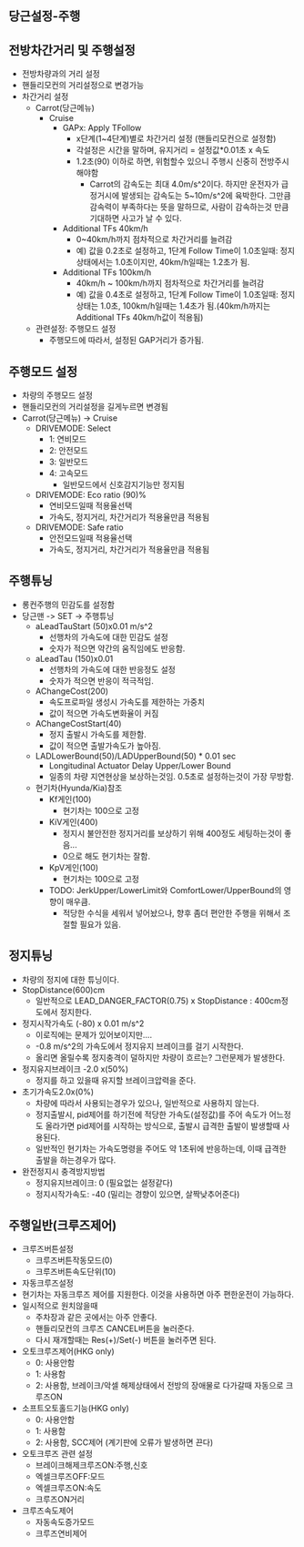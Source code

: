 당근설정-주행
------

전방차간거리 및 주행설정
------
* 전방차량과의 거리 설정
* 핸들리모컨의 거리설정으로 변경가능
* 차간거리 설정  
  * Carrot(당근메뉴)
    * Cruise
      * GAPx: Apply TFollow
        * x단계(1~4단계)별로 차간거리 설정 (핸들리모컨으로 설정함)
        * 각설정은 시간을 말하며, 유지거리 = 설정값*0.01초 x 속도
        * 1.2초(90) 이하로 하면, 위험할수 있으니 주행시 신중히 전방주시해야함
          * Carrot의 감속도는 최대 4.0m/s^2이다. 하지만 운전자가 급정거시에 발생되는 감속도는 5~10m/s^2에 육박한다. 그만큼 감속력이 부족하다는 뜻을 말하므로, 사람이 감속하는것 만큼 기대하면 사고가 날 수 있다.
      * Additional TFs 40km/h
        * 0~40km/h까지 점차적으로 차간거리를 늘려감
        * 예) 값을 0.2초로 설정하고, 1단계 Follow Time이 1.0초일때: 정지상태에서는 1.0초이지만, 40km/h일때는 1.2초가 됨.
      * Additional TFs 100km/h
        * 40km/h ~ 100km/h까지 점차적으로 차간거리를 늘려감
        * 예) 값을 0.4초로 설정하고, 1단계 Follow Time이 1.0초일때: 정지상태는 1.0초, 100km/h일때는 1.4초가 됨.(40km/h까지는 Additional TFs 40km/h값이 적용됨)
  * 관련설정: 주행모드 설정
    * 주행모드에 따라서, 설정된 GAP거리가 증가됨.
       
주행모드 설정
------
  * 차량의 주행모드 설정
  * 핸들리모컨의 거리설정을 길게누르면 변경됨 
  * Carrot(당근메뉴) -> Cruise
    * DRIVEMODE: Select
      * 1: 연비모드 
      * 2: 안전모드
      * 3: 일반모드
      * 4: 고속모드
        * 일반모드에서 신호감지기능만 정지됨
    * DRIVEMODE: Eco ratio (90)%
      * 연비모드일때 적용율선택
      * 가속도, 정지거리, 차간거리가 적용율만큼 적용됨
    * DRIVEMODE: Safe ratio
      * 안전모드일때 적용율선택
      * 가속도, 정지거리, 차간거리가 적용율만큼 적용됨

주행튜닝
------
  * 롱컨주행의 민감도를 설정함  
  * 당근맨 -> SET -> 주행튜닝
    * aLeadTauStart (50)x0.01 m/s^2
      * 선행차의 가속도에 대한 민감도 설정
      * 숫자가 적으면 약간의 움직임에도 반응함.
    * aLeadTau (150)x0.01
      * 선행차의 가속도에 대한 반응정도 설정
      * 숫자가 적으면 반응이 적극적임.
    * AChangeCost(200)
      * 속도프로파일 생성시 가속도를 제한하는 가중치
      * 값이 적으면 가속도변화율이 커짐
    * AChangeCostStart(40)
      * 정지 출발시 가속도를 제한함.
      * 값이 적으면 출발가속도가 높아짐.
    * LADLowerBound(50)/LADUpperBound(50)  * 0.01 sec
      * Longitudinal Actuator Delay Upper/Lower Bound
      * 일종의 차량 지연현상을 보상하는것임. 0.5초로 설정하는것이 가장 무방함.
    * 현기차(Hyunda/Kia)참조
      * Kf게인(100)
        * 현기차는 100으로 고정
      * KiV게인(400)
        * 정지시 불안전한 정지거리를 보상하기 위해 400정도 세팅하는것이 좋음...
        * 0으로 해도 현기차는 잘함.
      * KpV게인(100)
        * 현기차는 100으로 고정        
      * TODO: JerkUpper/LowerLimit와 ComfortLower/UpperBound의 영향이 매우큼.
        * 적당한 수식을 세워서 넣어놨으나, 향후 좀더 편안한 주행을 위해서 조절할 필요가 있음.

정지튜닝
------
* 차량의 정지에 대한 튜닝이다.
* StopDistance(600)cm
  * 일반적으로 LEAD_DANGER_FACTOR(0.75)  x StopDistance : 400cm정도에서 정지한다.
* 정지시작가속도  (-80) x 0.01 m/s^2
  * 이로직에는 문제가 있어보이지만....
  * -0.8 m/s^2의 가속도에서 정지유지 브레이크를 걸기 시작한다.
  * 올리면 올릴수록 정지충격이 덜하지만 차량이 흐르는? 그런문제가 발생한다.
* 정지유지브레이크 -2.0 x(50%)
  * 정지를 하고 있을때 유지할 브레이크압력을 준다.
* 초기가속도2.0x(0%)  
  * 차량에 따라서 사용되는경우가 있으나, 일반적으로 사용하지 않는다.
  * 정지출발시, pid제어를 하기전에 적당한 가속도(설정값)를 주어 속도가 어느정도 올라가면 pid제어를 시작하는 방식으로, 출발시 급격한 출발이 발생할때 사용된다.
  * 일반적인 현기차는 가속도명령을 주어도 약 1초뒤에 반응하는데, 이때 급격한 출발을 하는경우가 많다.
* 완전정지시 충격방지방법
  * 정지유지브레이크: 0 (필요없는 설정같다)
  * 정지시작가속도: -40 (밀리는 경향이 있으면, 살짝낮추어준다)


주행일반(크루즈제어)
------
* 크루즈버튼설정
  * 크루즈버튼작동모드(0)
  * 크루즈버튼속도단위(10) 
* 자동크루즈설정
 * 현기차는 자동크루즈 제어를 지원한다. 이것을 사용하면 아주 편한운전이 가능하다.
 * 일시적으로 원치않을때
   * 주차장과 같은 곳에서는 아주 안좋다.
   * 핸들리모컨의 크루즈 CANCEL버튼을 눌러준다.
   * 다시 재개할때는 Res(+)/Set(-) 버튼을 눌러주면 된다.
  * 오토크루즈제어(HKG only)
    * 0: 사용안함
    * 1: 사용함
    * 2: 사용함, 브레이크/악셀 해제상태에서 전방의 장애물로 다가갈때 자동으로 크루즈ON
  * 소프트오토홀드기능(HKG only)
    * 0: 사용안함
    * 1: 사용함
    * 2: 사용함, SCC제어 (계기판에 오류가 발생하면 끈다)
  * 오토크루즈 관련 설정
    * 브레이크해제크루즈ON:주행,신호
    * 엑셀크루즈OFF:모드
    * 엑셀크루즈ON:속도
    * 크루즈ON거리
* 크루즈속도제어
  * 자동속도증가모드
  * 크루즈연비제어

